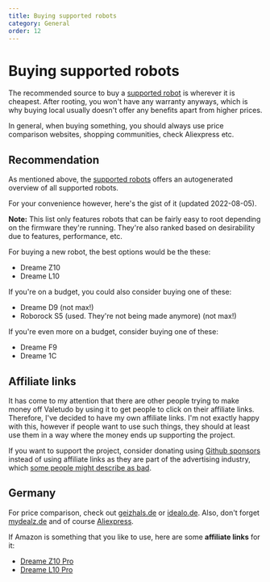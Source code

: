```yaml
---
title: Buying supported robots
category: General
order: 12
---
```

# Buying supported robots

The recommended source to buy a [supported robot](https://valetudo.cloud/pages/general/supported-robots.html) is
wherever it is cheapest. After rooting, you won't have any warranty anyways, which is why buying local usually doesn't
offer any benefits apart from higher prices.

In general, when buying something, you should always use price comparison websites, shopping communities, check Aliexpress etc.

## Recommendation

As mentioned above, the [supported robots](https://valetudo.cloud/pages/general/supported-robots.html) offers an autogenerated
overview of all supported robots.

For your convenience however, here's the gist of it (updated 2022-08-05).

**Note:**
This list only features robots that can be fairly easy to root depending on the firmware they're running.
They're also ranked based on desirability due to features, performance, etc.

For buying a new robot, the best options would be the these:

- Dreame Z10
- Dreame L10

If you're on a budget, you could also consider buying one of these:

- Dreame D9 (not max!)
- Roborock S5 (used. They're not being made anymore) (not max!)

If you're even more on a budget, consider buying one of these:

- Dreame F9
- Dreame 1C


## Affiliate links

It has come to my attention that there are other people trying to make money off Valetudo by using it to get people to
click on their affiliate links. Therefore, I've decided to have my own affiliate links. I'm not exactly happy with this,
however if people want to use such things, they should at least use them in a way where the money ends up supporting the project.

If you want to support the project, consider donating using [Github sponsors](https://github.com/sponsors/Hypfer) instead
of using affiliate links as they are part of the advertising industry, which [some people might describe as bad](https://www.youtube.com/watch?v=tHEOGrkhDp0).

## Germany

For price comparison, check out [geizhals.de](https://geizhals.de) or [idealo.de](https://idealo.de).
Also, don't forget [mydealz.de](https://mydealz.de) and of course [Aliexpress](https://de.aliexpress.com/).

If Amazon is something that you like to use, here are some **affiliate links** for it:

* [Dreame Z10 Pro](https://amzn.to/3DcIvnC)
* [Dreame L10 Pro](https://amzn.to/30kdzmU)
